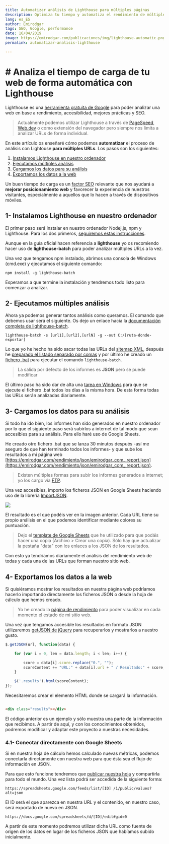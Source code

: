 ```yaml
---
title: Automatizar análisis de Lighthouse para múltiples páginas
description: Optimiza tu tiempo y automatiza el rendimiento de múltiples URLs dentro de tu sitio web
lang: es_ES
author: Emirodgar
tags: SEO, Google, performance
date: 16/04/2019
image: https://emirodgar.com/publicaciones/img/lighthouse-automatic.png
permalink: automatizar-analisis-lighthouse

---
```


# # Analiza el tiempo de carga de tu web de forma automática con Lighthouse

Lighthouse es una  [herramienta gratuita de Google](https://developers.google.com/web/tools/lighthouse/?hl=es)  para poder analizar una web en base a rendimiento, accesibilidad, mejores prácticas y SEO.

> Actualmente podemos utilizar Lighthouse a través de [PageSpeed](https://developers.google.com/speed/pagespeed/insights/?hl=es), [Web.dev](https://web.dev) o como extensión del navegador pero siempre nos limita a analizar URLs de forma individual.

En este artículo os enseñaré cómo podemos **automatizar** el proceso de análisis con Lightouse **para múltiples URLs**. Los pasos son los siguientes:

 1. [Instalamos Lighthouse en nuestro ordenador](#instalacion)
 2. [Ejecutamos múltiples análisis](#analisis)
 3. [Cargamos los datos para su análisis](#carga)
 4. [Exportamos los datos a la web](#exportar)

Un buen tiempo de carga es un  [factor SEO](https://emirodgar.com/factores-seo)  relevante que nos ayudará a **mejorar posicionamiento web** y favorecer la experiencia de nuestros visitantes, especialmente a aquellos que lo hacen a través de dispositivos móviles.


## 1- <a name="instalacion"></a> Instalamos Lighthouse en nuestro ordenador

El primer paso será instalar en nuestro ordenador Nodej.js, npm y Lighthouse. Para los dos primeros,  [seguiremos estas instrucciones](https://www.npmjs.com/get-npm).

Aunque en la guía oficial hacen referencia a  **lighthouse**  yo os recomiendo hacer uso de  **lighthouse-batch**  para poder analizar múltiples URLs a la vez.

Una vez que tengamos npm instalado, abrimos una consola de Windows (cmd.exe) y ejecutamos el siguiente comando:

```
npm install -g lighthouse-batch

```
Esperamos a que termine la instalación y tendremos todo listo para comenzar a analizar.

## 2- <a name="analisis"></a> Ejecutamos múltiples análisis

Ahora ya podemos generar tantos análisis como queramos. El comando que debemos usar será el siguiente. Os dejo un enlace hacia la  [documentación completa de lighthouse-batch](https://github.com/mikestead/lighthouse-batch).

```
lighthouse-batch -s [url1],[url2],[urlN] -g --out C:/[ruta-donde-exportar]

```

Lo que yo he hecho ha sido sacar todas las URLs del  [sitemap XML](https://emirodgar.com/sitemap.xml), después he [preparado el listado separado por comas](https://convert.town/column-to-comma-separated-list)  y por último he creado un [fichero .bat](https://norfipc.com/utiles/tutorialbatch1.html) para ejecutar el comando ```lighthouse-batch```.

> La salida por defecto de los informes es  **JSON**  pero se puede modificar

El último paso ha sido dar de alta una [tarea en Windows](https://answers.microsoft.com/es-es/windows/forum/all/aprende-a-usar-el-programador-de-tareas-de-windows/015b8362-95be-4460-ac51-a0917e4a2d4b) para que se ejecute el fichero .bat todos los días a la misma hora. De esta forma todas las URLs serán analizadas diariamente.

## 3- <a name="carga"></a>Cargamos los datos para su análisis

Si todo ha ido bien, los informes han sido generados en nuestro ordenador por lo que el siguiente paso será subirlos a internet de tal modo que sean accesibles para su análisis. Para ello haré uso de Google Sheets.

He creado otro fichero .bat que se lanza 30 minutos después -así me aseguro de que han terminado todos los informes- y que sube los resultados a mi página web [https://emirodgar.com/rendimiento/json/emirodgar_com_.report.json](https://emirodgar.com/rendimiento/json/emirodgar_com_.report.json).

> Existen múltiples formas para subir los informes generados a internet; yo los cargo vía [FTP](https://www.discoduroderoer.es/comando-ftp-en-windows/). 

Una vez accesibles, importo los ficheros JSON en Google Sheets haciendo uso de la librería  [ImportJSON](https://emirodgar.com/[https://github.com/bradjasper/ImportJSON](https://github.com/bradjasper/ImportJSON)).

![](https://i.imgur.com/IrL1alS.png)

El resultado es el que podéis ver en la imagen anterior. Cada URL tiene su propio análisis en el que podemos identificar mediante colores su puntuación.

> Dejo el [template de Google Sheets](https://docs.google.com/spreadsheets/d/1whDp-4iFdMzHZiX0zg9_cndFdHpFS1xI_RHINBFr_E8/edit?usp=sharing) que he utilizado para que podáis hacer una copia (Archivo > Crear una copia). Sólo hay que actualizar la pestaña "data" con los enlaces a los JSON de los resultados.

Con esto ya tendríamos diariamente el análisis del rendimiento web de todas y cada una de las URLs que forman nuestro sitio web.

## 4- <a name="exportar"></a>Exportamos los datos a la web

Si quisiéramos mostrar los resultados en nuestra página web podríamos hacerlo importando directamente los ficheros JSON o desde la hoja de cálculo que hemos creado. 

> Yo he creado la  [página de rendimiento](https://emirodgar.com/rendimiento/)  para poder visualizar en cada momento el estado de mi sitio web.

Una vez que tengamos accesible los resultados en formato JSON utilizaremos [getJSON de jQuery](https://api.jquery.com/jquery.getjson/) para recuperarlos y mostrarlos a nuestro gusto.

```javascript
$.getJSON(url, function(data) {

    for (var i = 0, len = data.length; i < len; i++) {

        score = data[i].score.replace("0.", "");
        scoreContent += "URL:" + data[i].url + " / Resultado:" + score;
    }

    $('.results').html(scoreContent);
});
```
Necesitaremos crear el elemento HTML donde se cargará la información.
```html

<div class="results"></div>
```

El código anterior es un ejemplo y sólo muestra una parte de la información que recibimos. A partir de aquí, y con los conocimientos obtenidos, podremos modificar y adaptar este proyecto a nuestras necesidades.


### 4.1- Conectar directamente con Google Sheets

Si en nuestra hoja de cálculo hemos calculado nuevas métricas, podemos conectarla directamente con nuestra web para que ésta sea el flujo de información en JSON.

Para que esto funcione tendremos que [publicar nuestra hoja](https://support.google.com/docs/answer/183965?co=GENIE.Platform%3DDesktop&hl=es) y compartirla para todo el mundo. Una vez lista podrá ser accedida de la siguiente forma:

```
https://spreadsheets.google.com/feeds/list/[ID] /1/public/values?alt=json

```

El ID será el que aparezca en nuestra URL y el contenido, en nuestro caso, será exportado de nuevo en JSON.

```
https://docs.google.com/spreadsheets/d/[ID]/edit#gid=0

```

A partir de este momento podremos utilizar dicha URL como fuente de origen de los datos en lugar de los ficheros JSON que habíamos subido inicialmente.
<!--stackedit_data:
eyJoaXN0b3J5IjpbMzc0NjEyMzA0LDYxMTQ3MDczOSwtMTA0Nz
A0NjM5NSwtMTE2OTg1NTU4NywxMTUwNTY5MTEyLDE0ODY3NDM2
NTksMjEzODc5NjAzOCw3OTAzNzI1MjQsLTExNDg4MDQ1MDksLT
E0ODgwOTg2NjQsMTM1OTAyNjkyMl19
-->